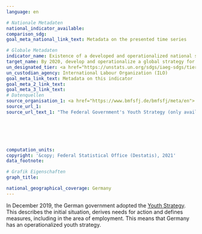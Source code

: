 ```yaml
---
language: en    

# Nationale Metadaten    
national_indicator_available:     
comparison_sdg:     
goal_meta_national_link_text: Metadata on the presented time series    

# Globale Metadaten    
indicator_name: Existence of a developed and operationalized national strategy for youth employment, as a distinct strategy or as part of a national employment strategy    
target_name: By 2020, develop and operationalize a global strategy for youth employment and implement the Global Jobs Pact of the International Labour Organization    
un_designated_tier: <a href="https://unstats.un.org/sdgs/iaeg-sdgs/tier-classification/" title="Click here for more information on the UN tier classification."  target="_blank">Tier II</a>    
un_custodian_agency: International Labour Organization (ILO)    
goal_meta_link_text: Metadata on this indicator    
goal_meta_2_link_text:     
goal_meta_3_link_text:         
# Datenquellen
source_organisation_1: <a href="https://www.bmfsfj.de/bmfsfj/meta/en"> Federal Ministry for Family Affairs, Senior Citizens, Women and Youth </a>
source_url_1: 
source_url_text_1: "The Federal Government's Youth Strategy (only available in German)"





    
computation_units:     
copyright: '&copy; Federal Statistical Office (Destatis), 2021'    
data_footnote:     

# Grafik Eigenschaften    
graph_title:     

national_geographical_coverage: Germany    
---
```



In December 2019, the German government adopted the <a href = "https://www.bmfsfj.de/jugendstrategie" >Youth Strategy</a>. This describes the initial situation, derives needs for action and defines measures, including in the area of employment. This means that Germany has an operationalized youth strategy.